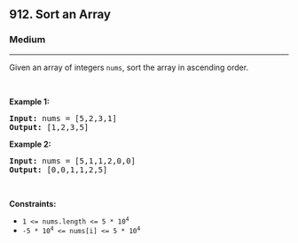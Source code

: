 <h2>912. Sort an Array</h2><h3>Medium</h3><hr><div><p>Given an array of integers <code>nums</code>, sort the array in ascending order.</p>

<p>&nbsp;</p>
<p><strong>Example 1:</strong></p>
<pre><strong>Input:</strong> nums = [5,2,3,1]
<strong>Output:</strong> [1,2,3,5]
</pre><p><strong>Example 2:</strong></p>
<pre><strong>Input:</strong> nums = [5,1,1,2,0,0]
<strong>Output:</strong> [0,0,1,1,2,5]
</pre>
<p>&nbsp;</p>
<p><strong>Constraints:</strong></p>

<ul data-read-aloud-multi-block="true">
	<li><code>1 &lt;= nums.length &lt;= 5 * 10<sup style="">4</sup></code></li>
	<li><code>-5 * 10<sup style="">4</sup> &lt;= nums[i] &lt;= 5 * 10<sup style="">4</sup></code></li>
</ul>
</div>